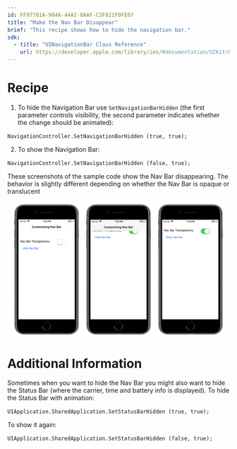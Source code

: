 ```yaml
---
id: FF97701A-984A-44A2-8AAF-C2F821F0FE07
title: "Make the Nav Bar Disappear"
brief: "This recipe shows how to hide the navigation bar."
sdk:
  - title: "UINavigationBar Class Reference" 
    url: https://developer.apple.com/library/ios/#documentation/UIKit/Reference/UINavigationBar_Class/Reference/UINavigationBar.html
---
```


<a name="Recipe" class="injected"></a>


# Recipe

<ol>
  <li>To hide the Navigation Bar use <code>SetNavigationBarHidden</code> (the first parameter controls visibility, the second parameter indicates whether the change should be animated): </li>
</ol>


```
NavigationController.SetNavigationBarHidden (true, true);
```

<ol start="2"><li> To show the Navigation Bar: </li></ol>


```
NavigationController.SetNavigationBarHidden (false, true);
```

These screenshots of the sample code show the Nav Bar disappearing. The
behavior is slightly different depending on whether the Nav Bar is opaque or translucent

[ ![](Images/NavBarDisappear.png)](Images/NavBarDisappear.png)

 <a name="Additional_Information" class="injected"></a>


# Additional Information

Sometimes when you want to hide the Nav Bar you might also want to hide the
Status Bar (where the carrier, time and battery info is displayed). To hide the
Status Bar with animation:

```
UIApplication.SharedApplication.SetStatusBarHidden (true, true);
```

To show it again:

```
UIApplication.SharedApplication.SetStatusBarHidden (false, true);
```

